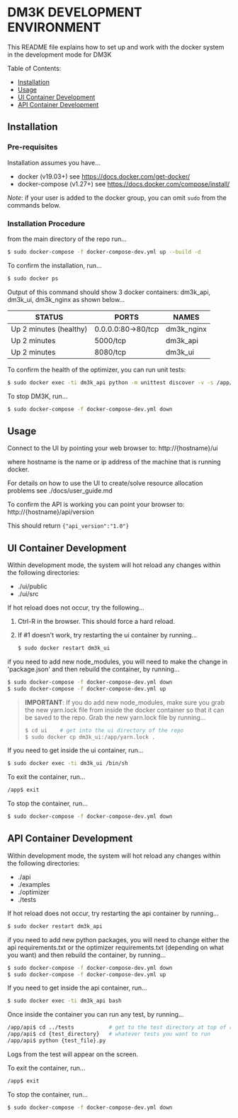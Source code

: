 # DM3K DEVELOPMENT ENVIRONMENT

This README file explains how to set up and work with the docker system in the development mode for DM3K

Table of Contents:
* [Installation](#installation)
* [Usage](#usage)
* [UI Container Development](#ui-container-development)
* [API Container Development](#api-container-development)


## Installation

### Pre-requisites

Installation assumes you have...

- docker (v19.03+)  see https://docs.docker.com/get-docker/
- docker-compose (v1.27+)  see https://docs.docker.com/compose/install/

*Note*: if your user is added to the docker group, you can omit `sudo` from the commands below. 

### Installation Procedure

from the main directory of the repo run...

```bash
$ sudo docker-compose -f docker-compose-dev.yml up --build -d
```

To confirm the installation, run...

```bash
$ sudo docker ps
```

Output of this command should show 3 docker containers: dm3k_api, dm3k_ui, dm3k_nginx as shown below...

STATUS                  |  PORTS                |   NAMES       
------------------------|-----------------------|---------------
Up 2 minutes (healthy)  | 0.0.0.0:80->80/tcp    | dm3k_nginx
Up 2 minutes            | 5000/tcp              | dm3k_api
Up 2 minutes            | 8080/tcp              | dm3k_ui


To confirm the health of the optimizer, you can run unit tests:

```bash
$ sudo docker exec -ti dm3k_api python -m unittest discover -v -s /app/tests
```

To stop DM3K, run...

```bash
$ sudo docker-compose -f docker-compose-dev.yml down
```

## Usage

Connect to the UI by pointing your web browser to:  http://{hostname}/ui 

where hostname is the name or ip address of the machine that is running docker.

For details on how to use the UI to create/solve resource allocation problems see ./docs/user_guide.md

To confirm the API is working you can point your browser to: http://{hostname}/api/version

This should return `{"api_version":"1.0"}`

## UI Container Development

Within development mode, the system will hot reload any changes within the following directories:

- ./ui/public
- ./ui/src

If hot reload does not occur, try the following...

1. Ctrl-R in the browser.  This should force a hard reload.
2. If #1 doesn't work, try restarting the ui container by running...

    ```bash
    $ sudo docker restart dm3k_ui
    ```

if you need to add new node_modules, you will need to make the change in 'package.json' and then rebuild the container, by running...

```bash
$ sudo docker-compose -f docker-compose-dev.yml down
$ sudo docker-compose -f docker-compose-dev.yml up
```

> **IMPORTANT**:  If you do add new node_modules, make sure you grab the new yarn.lock file from inside the docker container so that it can be saved to the repo.  Grab the new yarn.lock file by running...
>   ```bash
>   $ cd ui    # get into the ui directory of the repo  
>   $ sudo docker cp dm3k_ui:/app/yarn.lock .
>   ```

If you need to get inside the ui container, run...

```bash
$ sudo docker exec -ti dm3k_ui /bin/sh
```

To exit the container, run...

```bash
/app$ exit
```

To stop the container, run...

```bash
$ sudo docker-compose -f docker-compose-dev.yml down
```

## API Container Development

Within development mode, the system will hot reload any changes within the following directories:

- ./api
- ./examples
- ./optimizer
- ./tests

If hot reload does not occur, try restarting the api container by running...

```bash
$ sudo docker restart dm3k_api
```

if you need to add new python packages, you will need to change either the api requirements.txt or the optimizer requirements.txt (depending on what you want) and then rebuild the container, by running...

```bash
$ sudo docker-compose -f docker-compose-dev.yml down
$ sudo docker-compose -f docker-compose-dev.yml up
```

If you need to get inside the api container, run...

```bash
$ sudo docker exec -ti dm3k_api bash
```

Once inside the container you can run any test, by running...

```bash
/app/api$ cd ../tests           # get to the test directory at top of repo
/app/api$ cd {test_directory}   # whatever tests you want to run
/app/api$ python {test_file}.py 
```

Logs from the test will appear on the screen.

To exit the container, run...

```bash
/app$ exit
```

To stop the container, run...

```bash
$ sudo docker-compose -f docker-compose-dev.yml down
```

